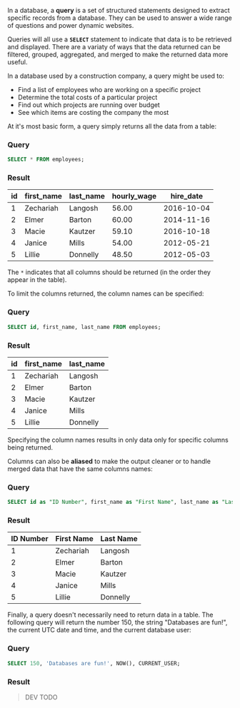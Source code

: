 In a database, a **query** is a set of structured statements designed to extract specific records from a database. They can be used to answer a wide range of questions and power dynamic websites.

Queries will all use a **`SELECT`** statement to indicate that data is to be retrieved and displayed. There are a variaty of ways that the data returned can be filtered, grouped, aggregated, and merged to make the returned data more useful.

In a database used by a construction company, a query might be used to:

* Find a list of employees who are working on a specific project
* Determine the total costs of a particular project
* Find out which projects are running over budget
* See which items are costing the company the most

At it's most basic form, a query simply returns all the data from a table:

### Query

```sql
SELECT * FROM employees;
```

### Result

| id   | first_name | last_name | hourly_wage | hire_date  |
| ---- | ---------- | --------- | ----------- | ---------- |
| 1    | Zechariah  | Langosh   | 56.00       | 2016-10-04 |
| 2    | Elmer      | Barton    | 60.00       | 2014-11-16 |
| 3    | Macie      | Kautzer   | 59.10       | 2016-10-18 |
| 4    | Janice     | Mills     | 54.00       | 2012-05-21 |
| 5    | Lillie     | Donnelly  | 48.50       | 2012-05-03 |

The `*` indicates that all columns should be returned (in the order they appear in the table).

To limit the columns returned, the column names can be specified:

### Query

```sql
SELECT id, first_name, last_name FROM employees;
```

### Result

| id   | first_name | last_name |
| ---- | ---------- | --------- |
| 1    | Zechariah  | Langosh   |
| 2    | Elmer      | Barton    |
| 3    | Macie      | Kautzer   |
| 4    | Janice     | Mills     |
| 5    | Lillie     | Donnelly  |

Specifying the column names results in only data only for specific columns being returned.

Columns can also be **aliased** to make the output cleaner or to handle merged data that have the same columns names:

### Query

```sql
SELECT id as "ID Number", first_name as "First Name", last_name as "Last Name" FROM employees;
```

### Result

| ID Number | First Name | Last Name |
| --------- | ---------- | --------- |
| 1         | Zechariah  | Langosh   |
| 2         | Elmer      | Barton    |
| 3         | Macie      | Kautzer   |
| 4         | Janice     | Mills     |
| 5         | Lillie     | Donnelly  |

Finally, a query doesn't necessarily need to return data in a table. The following query will return the number 150, the string "Databases are fun!", the current UTC date and time, and the current database user:

### Query

```sql
SELECT 150, 'Databases are fun!', NOW(), CURRENT_USER;
```

### Result

> DEV TODO